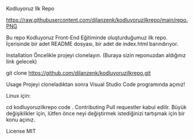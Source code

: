 Kodluyoruz Ilk Repo

https://raw.githubusercontent.com/dilanzenk/kodluyoruzilkrepo/main/repo.PNG

Bu repo Kodluyoruz Front-End Eğitiminde oluşturduğumuz ilk repo. İçerisinde bir adet README dosyası, bir adet de index.html barındırıyor.

Installation
Öncelikle projeyi clonelayın. (Buraya sizin reponuzdan aldığınız link gelecek)

git clone https://github.com/dilanzenk/kodluyoruzilkrepo.git

Usage
Projeyi cloneladıktan sonra Visual Studio Code programında açınız!

Linux için:

cd kodluyoruzilkrepo
code .
Contributing
Pull requestler kabul edilir. Büyük değişiklikler için, lütfen önce neyi değiştirmek istediğinizi tartışmak için bir konu açınız.

License
MIT
